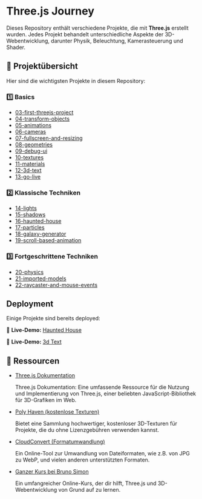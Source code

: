 # Three.js Journey

Dieses Repository enthält verschiedene Projekte, die mit **Three.js** erstellt wurden. Jedes Projekt behandelt unterschiedliche Aspekte der 3D-Webentwicklung, darunter Physik, Beleuchtung, Kamerasteuerung und Shader.  

## 📂 Projektübersicht  
Hier sind die wichtigsten Projekte in diesem Repository:  

### **1️⃣ Basics**

- [03-first-threejs-project](https://github.com/ranaaksoy/threejs_journey/tree/main/03-first-threejs-project/exercises)
- [04-transform-objects](https://github.com/ranaaksoy/threejs_journey/tree/main/04-transform-objects)
- [05-animations](https://github.com/ranaaksoy/threejs_journey/tree/main/05-animations/exercises)
- [06-cameras](https://github.com/ranaaksoy/threejs_journey/tree/main/06-cameras/exercises)
- [07-fullscreen-and-resizing](https://github.com/ranaaksoy/threejs_journey/tree/main/07-fullscreen-and-resizing)
- [08-geometries](https://github.com/ranaaksoy/threejs_journey/tree/main/08-geometries/exercises)
- [09-debug-ui](https://github.com/ranaaksoy/threejs_journey/tree/main/09-debug-ui/exercises)
- [10-textures](https://github.com/ranaaksoy/threejs_journey/tree/main/10-textures/exercises)
- [11-materials](https://github.com/ranaaksoy/threejs_journey/tree/main/11-materials/exercises)
- [12-3d-text](https://github.com/ranaaksoy/threejs_journey/tree/main/12-3d-text/exercises)
- [13-go-live](https://github.com/ranaaksoy/threejs_journey/tree/main/13-go-live/exercises)

### **2️⃣ Klassische Techniken**

- [14-lights](https://github.com/ranaaksoy/threejs_journey/tree/main/14-lights/exercises)
- [15-shadows](https://github.com/ranaaksoy/threejs_journey/tree/main/15-shadows/exercises)
- [16-haunted-house](https://github.com/ranaaksoy/threejs_journey/tree/main/16-haunted-house/exercises)
- [17-particles](https://github.com/ranaaksoy/threejs_journey/tree/main/16-haunted-house/exercises)
- [18-galaxy-generator](https://github.com/ranaaksoy/threejs_journey/tree/main/18-galaxy-generator/exercises)
- [19-scroll-based-animation](https://github.com/ranaaksoy/threejs_journey/tree/main/19-scroll-based-animation/exercises)

### **3️⃣ Fortgeschrittene Techniken**

- [20-physics](https://github.com/ranaaksoy/threejs_journey/tree/main/20-physics)
- [21-imported-models](https://github.com/ranaaksoy/threejs_journey/tree/main/21-imported-models/exercises)
- [22-raycaster-and-mouse-events](https://github.com/ranaaksoy/threejs_journey/tree/main/22-raycaster-and-mouse-events/exercises)

## Deployment  
Einige Projekte sind bereits deployed:  

🔗 **Live-Demo:** [Haunted House](https://hauntedhouse-black.vercel.app)  

🔗 **Live-Demo:** [3d Text](https://3dtext-brown.vercel.app)  

## 📜 Ressourcen  
- [Three.js Dokumentation](https://threejs.org/docs/) 

    Three.js Dokumentation: Eine umfassende Ressource für die Nutzung und Implementierung von Three.js, einer beliebten JavaScript-Bibliothek für 3D-Grafiken im Web.

- [Poly Haven (kostenlose Texturen)](https://polyhaven.com/textures)

    Bietet eine Sammlung hochwertiger, kostenloser 3D-Texturen für Projekte, die du ohne Lizenzgebühren verwenden kannst.

- [CloudConvert (Formatumwandlung)](https://cloudconvert.com/jpg-to-webp) 

    Ein Online-Tool zur Umwandlung von Dateiformaten, wie z.B. von JPG zu WebP, und vielen anderen unterstützten Formaten.

- [Ganzer Kurs bei Bruno Simon](https://threejs-journey.com) 
    
    Ein umfangreicher Online-Kurs, der dir hilft, Three.js und 3D-Webentwicklung von Grund auf zu lernen.

